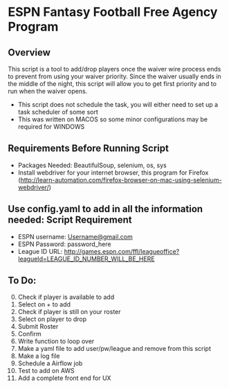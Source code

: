# ESPN Fantasy Football Free Agency Program

## Overview
This script is a tool to add/drop players once the waiver wire process ends to prevent from using your waiver priority. Since the waiver usually ends in the middle of the night, this script will allow you to get first priority and to run when the waiver opens. 
- This script does not schedule the task, you will either need to set up a task scheduler of some sort
- This was written on MACOS so some minor configurations may be required for WINDOWS 

## Requirements Before Running Script
- Packages Needed: BeautifulSoup, selenium, os, sys
- Install webdriver for your internet browser, this program for Firefox (http://learn-automation.com/firefox-browser-on-mac-using-selenium-webdriver/)

## Use config.yaml to add in all the information needed: Script Requirement
- ESPN username: Username@gmail.com
- ESPN Password: password_here
- League ID URL: http://games.espn.com/ffl/leagueoffice?leagueId=LEAGUE_ID_NUMBER_WILL_BE_HERE

## To Do:
0. Check if player is available to add
1. Select on + to add 
2. Check if player is still on your roster
3. Select on player to drop
4. Submit Roster
5. Confirm
6. Write function to loop over
7. Make a yaml file to add user/pw/league and remove from this script 
8. Make a log file
9. Schedule a Airflow job
10. Test to add on AWS 
11. Add a complete front end for UX 
